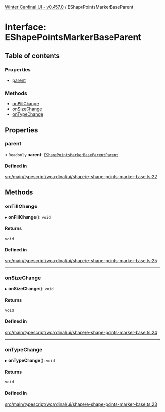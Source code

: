 [Winter Cardinal UI - v0.457.0](../index.md) / EShapePointsMarkerBaseParent

# Interface: EShapePointsMarkerBaseParent

## Table of contents

### Properties

- [parent](EShapePointsMarkerBaseParent.md#parent)

### Methods

- [onFillChange](EShapePointsMarkerBaseParent.md#onfillchange)
- [onSizeChange](EShapePointsMarkerBaseParent.md#onsizechange)
- [onTypeChange](EShapePointsMarkerBaseParent.md#ontypechange)

## Properties

### parent

• `Readonly` **parent**: [`EShapePointsMarkerBaseParentParent`](EShapePointsMarkerBaseParentParent.md)

#### Defined in

[src/main/typescript/wcardinal/ui/shape/e-shape-points-marker-base.ts:22](https://github.com/winter-cardinal/winter-cardinal-ui/blob/v0.457.0/src/main/typescript/wcardinal/ui/shape/e-shape-points-marker-base.ts#L22)

## Methods

### onFillChange

▸ **onFillChange**(): `void`

#### Returns

`void`

#### Defined in

[src/main/typescript/wcardinal/ui/shape/e-shape-points-marker-base.ts:25](https://github.com/winter-cardinal/winter-cardinal-ui/blob/v0.457.0/src/main/typescript/wcardinal/ui/shape/e-shape-points-marker-base.ts#L25)

___

### onSizeChange

▸ **onSizeChange**(): `void`

#### Returns

`void`

#### Defined in

[src/main/typescript/wcardinal/ui/shape/e-shape-points-marker-base.ts:24](https://github.com/winter-cardinal/winter-cardinal-ui/blob/v0.457.0/src/main/typescript/wcardinal/ui/shape/e-shape-points-marker-base.ts#L24)

___

### onTypeChange

▸ **onTypeChange**(): `void`

#### Returns

`void`

#### Defined in

[src/main/typescript/wcardinal/ui/shape/e-shape-points-marker-base.ts:23](https://github.com/winter-cardinal/winter-cardinal-ui/blob/v0.457.0/src/main/typescript/wcardinal/ui/shape/e-shape-points-marker-base.ts#L23)
